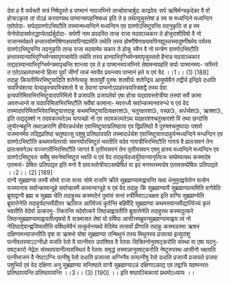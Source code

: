 

  
देवा ह वै सर्वचरौ सत्रं निषेदुस्ते ह पाप्मानं नापजघ्निरे तान्होवाचार्बुदः काद्रवेयः सर्प ऋषिर्मन्त्रकृदेका वै वो होत्राऽकृता तां वोऽहं करवाण्यथ पाप्मानमपहनिष्यध्व इति ते ह तथेत्यूचुस्तेषां ह स्म स मध्यन्दिने मध्यन्दिन एवोपोदा- सर्पद्ग्राव्णोऽभिष्टौति तस्मान्मध्यन्दिने मध्यन्दिन एव ग्राव्णोऽभिष्टुवन्ति तदनुकृति स ह स्म येनोपोदासर्पत्तद्धाप्येतर्ह्यर्बुदोदा- सर्पणी नाम प्रपदस्ति तान्ह राजा मदयाञ्चकार ते होचुराशीविषो वै नो राजानमवेक्षते हन्तास्योष्णीषेणाक्ष्यावपिनह्यामेति तथेति तस्य होष्णीषेणाक्ष्यावपिनह्युस्तस्मादुष्णीषमेव पर्यस्य ग्राव्णोऽभिष्टुवन्ति तदनुकृति तान्ह राजा मदयामेव चकार ते होचुः स्वैन वै नो मन्त्रेण ग्राव्णोऽभिष्टौति हन्तास्यान्याभिरृग्भिर्मन्त्रमापृणचामेति तथेति तस्य हान्याभिरृग्भिर्मन्त्रमापृचुस्ततो हैनान्न मदयाञ्चकार तद्यदस्यान्याभिरृग्भिर्मन्त्रमापृचन्ति शान्त्या एव ते ह पाप्मानमपजघ्निरे तेषामन्वपहतिं सर्पाः पाप्मानमप- जघ्निरे त एतेऽपहतपाप्मानो हित्वा पूर्वां जीर्णां त्वचं नवयैव प्रयन्त्यप पाप्मानं हते य एवं वेद ।।1।। (1) [188]  
तदाहुः कियतीभिरभिष्टुयादिति शतेनेत्याहुः शतायुर्वै पुरुषः शतवीर्यः शतेन्द्रिय आयुष्येवैनं तद्वीर्य इन्द्रिये दधाति त्रयस्त्रिंशत्या वेत्याहुस्त्रयस्त्रिंशतो वै स देवानां पाप्मनोऽपाहंस्त्रयस्त्रिंशद्वै तस्य देवा इत्यपरिमिताभिरभिष्टुयादपरिमितो वै प्रजापतिः प्रजापतेर्वा एषा होत्रा यद्ग्रावस्तोत्रीया तस्यां सर्वे कामा अवरुध्यन्ते स यदपरिमिताभिरभिष्टौति सर्वेषां कामाना- मवरुध्यै सर्वान्कामानवरुन्धे य एवं वेद तस्मादपरिमिताभिरेवाभिष्टुयात्तदाहुः कथमभिष्टुयादित्यक्षरशा3ः, चतुरक्षरशा3ः, पच्छा3ः, अर्धर्चशा3ः, ऋक्शा3ः, इति तद्यदृक्शो न तदवकल्पतेऽथ यत्पच्छो नो एव तदवकल्पतेऽथ यदक्षरशश्चतुरक्षरशो वि तथा छन्दांसि लुप्येरन्बहूनि तथाऽक्षराणि हीयेरन्नर्धर्चश एवाभिष्टुयात्प्रतिष्ठाया एव द्विप्रतिष्ठो वै पुरुषश्चतुष्पादाः पशवो यजमानमेव तद्द्विप्रतिष्ठं चतुष्पात्सु पशुषु प्रतिष्ठापयति तस्मादर्धर्चश एवाभिष्टुयात्तदाहुर्यन्मध्यन्दिने मन्धन्दिन एव ग्राव्णोऽभिष्टौति कथमस्येतरयोः सवनयोरभिष्टुतं भवतीति यदेव गायत्रीभिरभिष्टौति गायत्रं वै प्रातःसवनं तेन प्रातःसवनेऽथ यज्जगतीभिरभिष्टौति जागतं वै तृतीयसवनं तेन तृतीयसवन एवमु हास्य मध्यन्दिने मध्यन्दिन एव ग्राव्णोऽभिष्टुवतः सर्वेषु सवनेष्वभिष्टुतं भवति य एवं वेद तदाहुर्यदध्वर्युरेवान्यानृत्विजः सम्प्रेष्यत्यथ कस्मादेष एतामसं- प्रेषितः प्रतिपद्यत इति मनो वै ग्रावःस्तोत्रीयाऽसम्प्रेषितं वा इदं मनस्तस्मादेष एतामसम्प्रेषितः प्रतिपद्यते ।।2।। (2) [189]  
वाग्वै सुब्रह्मण्या तस्यै सोमो राजा वत्सः सोमे राजनि क्रीते सुब्रह्मण्यामाह्वयन्ति यथा धेनुमुपह्वयेत्तेन वत्सेन यजमानाय सर्वान्कामान्दुहे सर्वान्हास्मै कामान्वाग्दुहे य एवं वेद तदाहुः किं सुब्रह्मण्यायै सुब्रह्मण्यात्वमिति वागेवेति ब्रूयाद्वाग्वै ब्रह्म च सुब्रह्म चेति तदाहुरथ कस्मादेनं पुमांसं सन्तं स्त्रीमिवाऽऽचक्षत इति वाग्घि सुब्रह्मण्येति ब्रूयात्तेनेति तदाहुर्यदन्तर्वेदीतर ऋत्विज आर्त्विज्यं कुर्वन्ति बहिर्वेदि सुब्रह्मण्या कथमस्यान्तर्वेद्यार्त्विज्यं कृतं भवतीति वेदेर्वा उत्करमु- त्किरन्ति यदेवोत्करे तिष्ठन्नाह्वयतीति ब्रूयात्तेनेति तदाहुरथ कस्मादुत्करे तिष्ठन्सुब्रह्मण्यामाह्वयतीत्यृषयो वै सत्रमासत तेषां यो वर्षिष्ठ आसीत्तमब्रुवन्सुब्रह्मण्यामाह्वय त्वं नो नेदिष्ठाद्देवान्ह्वयिष्यसीति वर्षिष्ठमेवैनं तत्कुर्वन्त्यथो वेदिमेव तत्सर्वां प्रीणाति तदाहुः कस्मादस्मा ऋषभं दक्षिणामभ्याजन्तीति वृषा वा ऋषभो योषा सुब्रह्मण्या तन्मिथुनं तस्य मिथुनस्य प्रजात्या इत्युपांशु पत्नीवतस्याऽऽग्नीध्रो यजति रेतो वै पात्नीवत उपांश्विव वै रेतसः सिक्तिर्नानुवषट्करोति संस्था वा एषा यदनु- वषट्कारो नेद्रेतः संस्थापयानीत्यसंस्थितं वै रेतसः समृद्धं तस्मान्नानुवषट्करोति नेष्टुरुपस्थ आसीनो भक्षयति पत्नीभाजनं वै नेष्टाऽग्निः पत्नीषु रेतो दधाति प्रजात्या अग्निनैव तत्पत्नीषु रेतो दधाति प्रजात्यै प्रजायते प्रजया पशुभिर्य एवं वेद दक्षिणा अनु सुब्रह्मण्या सन्तिष्ठते वाग्वै सुब्रह्मण्याऽन्नं दक्षिणाऽन्नाद्य एव तद्वाचि यज्ञमन्ततः प्रतिष्ठापयन्ति प्रतिष्ठापयन्ति ।।3।। (3) [190] ।। इति षष्ठपञ्चिकायां प्रथमोऽध्यायः ।।  
